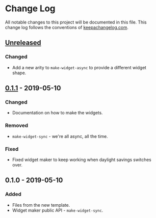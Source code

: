 # Change Log
All notable changes to this project will be documented in this file. This change log follows the conventions of [keepachangelog.com](http://keepachangelog.com/).

## [Unreleased]
### Changed
- Add a new arity to `make-widget-async` to provide a different widget shape.

## [0.1.1] - 2019-05-10
### Changed
- Documentation on how to make the widgets.

### Removed
- `make-widget-sync` - we're all async, all the time.

### Fixed
- Fixed widget maker to keep working when daylight savings switches over.

## 0.1.0 - 2019-05-10
### Added
- Files from the new template.
- Widget maker public API - `make-widget-sync`.

[Unreleased]: https://github.com/your-name/the-divine-cheese-code/compare/0.1.1...HEAD
[0.1.1]: https://github.com/your-name/the-divine-cheese-code/compare/0.1.0...0.1.1
